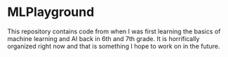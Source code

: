 # MLPlayground
This repository contains code from when I was first learning the basics of machine learning and AI back in 6th and 7th grade. It is horrifically organized right now and that is something I hope to work on in the future.
